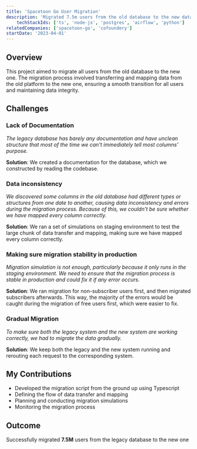 ```yaml
---
title: 'Spacetoon Go User Migration'
description: 'Migrated 7.5m users from the old database to the new database, ensuring seamless data transfer and maintaining data integrity.'
	techStackIds: ['ts', 'node-js', 'postgres', 'airflow', 'python']
relatedCompanies: ['spacetoon-go', 'cofoundery']
startDate: '2023-04-01'
---
```


## Overview

This project aimed to migrate all users from the old database to the new one. The migration process involved transferring and mapping data from the old platform to the new one, ensuring a smooth transition for all users and maintaining data integrity.

## Challenges

### Lack of Documentation

_The legacy database has barely any documentation and have unclean structure that most of the time we can't immediately tell most columns' purpose._

**Solution**: We created a documentation for the database, which we constructed by reading the codebase.

### Data inconsistency

_We discovered some columns in the old database had different types or structures from one date to another, causing data inconsistency and errors during the migration process. Because of this, we couldn't be sure whether we have mapped every column correctly._

**Solution**: We ran a set of simulations on staging environment to test the large chunk of data transfer and mapping, making sure we have mapped every column correctly.

### Making sure migration stability in production

_Migration simulation is not enough, particularly because it only runs in the staging environment. We need to ensure that the migration process is stable in production and could fix it if any error occurs._

**Solution**: We ran migration for non-subscriber users first, and then migrated subscribers afterwards. This way, the majority of the errors would be caught during the migration of free users first, which were easier to fix.

### Gradual Migration

_To make sure both the legacy system and the new system are working correctly, we had to migrate the data gradually._

**Solution**: We keep both the legacy and the new system running and rerouting each request to the corresponding system.

## My Contributions

- Developed the migration script from the ground up using Typescript
- Defining the flow of data transfer and mapping
- Planning and conducting migration simulations
- Monitoring the migration process

## Outcome

Successfully migrated **7.5M** users from the legacy database to the new one
